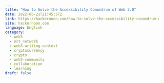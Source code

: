 ```yaml
---
title: "How to Solve the Accessibility Conundrum of Web 3.0"
date: 2022-06-21T21:45:37Z
link: https://hackernoon.com/how-to-solve-the-accessibility-conundrum-of-web-30?source=rss&utm_medium=RSS&utm_source=news.12bit.vn
site: hackernoon.com
language: English
category:
  - web3
  - oct_network
  - web3-writing-contest
  - cryptocurrency
  - crypto
  - web3-community
  - collaboration
  - learning
draft: false
---
```

